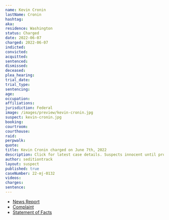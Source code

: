 ```yaml
---
name: Kevin Cronin
lastName: Cronin
hashtag:
aka:
residence: Washington
status: Charged
date: 2022-06-07
charged: 2022-06-07
indicted:
convicted:
acquitted:
sentenced:
dismissed:
deceased:
plea_hearing:
trial_date:
trial_type:
sentencing:
age:
occupation:
affiliations:
jurisdiction: Federal
image: /images/preview/kevin-cronin.jpg
suspect: kevin-cronin.jpg
booking:
courtroom:
courthouse:
raid:
perpwalk:
quote:
title: Kevin Cronin charged on June 7th, 2022
description: Click for latest case details. Suspects innocent until proven guilty.
author: seditiontrack
layout: suspect
published: true
caseNumber: 22-mj-0132
videos:
charges:
sentence:
---
```

- [News Report](https://www.king5.com/article/news/crime/puyallup-capitol-riot-suspects-charges/281-19245a3b-5271-4dc1-8460-a3c7fa150fe6)
- [Complaint](https://www.justice.gov/usao-dc/case-multi-defendant/file/1512656/download)
- [Statement of Facts](https://www.justice.gov/usao-dc/case-multi-defendant/file/1512661/download)
